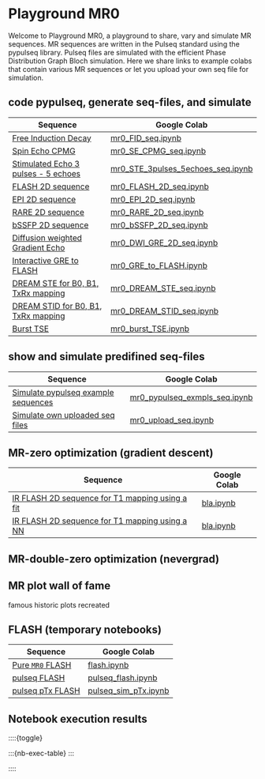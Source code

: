 # Playground MR0

Welcome to Playground MR0, a playground to share, vary and simulate MR sequences.
MR sequences are written in the Pulseq standard using the pypulseq library.
Pulseq files are simulated with the efficient Phase Distribution Graph Bloch simulation.
Here we share links to example colabs that contain various MR sequences or let you upload your own seq file for simulation.


## code pypulseq, generate seq-files, and simulate

| Sequence | Google Colab |
| -------- | ------------ |
| [Free Induction Decay](FID_seq) | [mr0_FID_seq.ipynb](https://colab.research.google.com/github/MRsources/MRzero-Core/blob/main/documentation/playground_mr0/mr0_FID_seq.ipynb) |
| [Spin Echo CPMG](SE_CPMG_seq) | [mr0_SE_CPMG_seq.ipynb](https://colab.research.google.com/github/MRsources/MRzero-Core/blob/main/documentation/playground_mr0/mr0_SE_CPMG_seq.ipynb) |
| [Stimulated Echo 3 pulses - 5 echoes](STE_3pulses_5echoes_seq) | [mr0_STE_3pulses_5echoes_seq.ipynb](https://colab.research.google.com/github/MRsources/MRzero-Core/blob/main/documentation/playground_mr0/mr0_STE_3pulses_5echoes_seq.ipynb) |
| [FLASH 2D sequence](FLASH_2D_seq) | [mr0_FLASH_2D_seq.ipynb](https://colab.research.google.com/github/MRsources/MRzero-Core/blob/main/documentation/playground_mr0/mr0_FLASH_2D_seq.ipynb) |
| [EPI 2D sequence](EPI_2D_seq) | [mr0_EPI_2D_seq.ipynb](https://colab.research.google.com/github/MRsources/MRzero-Core/blob/main/documentation/playground_mr0/mr0_EPI_2D_seq.ipynb) |
| [RARE 2D sequence](RARE_2D_seq) | [mr0_RARE_2D_seq.ipynb](https://colab.research.google.com/github/MRsources/MRzero-Core/blob/main/documentation/playground_mr0/mr0_RARE_2D_seq.ipynb) |
| [bSSFP 2D sequence](bSSFP_2D_seq) | [mr0_bSSFP_2D_seq.ipynb](https://colab.research.google.com/github/MRsources/MRzero-Core/blob/main/documentation/playground_mr0/mr0_bSSFP_2D_seq.ipynb) |
| [Diffusion weighted Gradient Echo](DWI_GRE_2D_seq) | [mr0_DWI_GRE_2D_seq.ipynb](https://colab.research.google.com/github/MRsources/MRzero-Core/blob/main/documentation/playground_mr0/mr0_DWI_GRE_2D_seq.ipynb) |
| [Interactive GRE to FLASH](GRE2FLASH_seq) | [mr0_GRE_to_FLASH.ipynb](https://colab.research.google.com/github/MRsources/MRzero-Core/blob/main/documentation/playground_mr0/mr0_GRE_to_FLASH.ipynb) |
| [DREAM STE for B0, B1, TxRx mapping](DREAM_STE_seq) | [mr0_DREAM_STE_seq.ipynb](https://colab.research.google.com/github/MRsources/MRzero-Core/blob/main/documentation/playground_mr0/mr0_DREAM_STE_seq.ipynb) |
| [DREAM STID for B0, B1, TxRx mapping](DREAM_STID_seq) | [mr0_DREAM_STID_seq.ipynb](https://colab.research.google.com/github/MRsources/MRzero-Core/blob/main/documentation/playground_mr0/mr0_DREAM_STID_seq.ipynb) |
| [Burst TSE](burst_TSE_seq) | [mr0_burst_TSE.ipynb](https://colab.research.google.com/github/MRsources/MRzero-Core/blob/main/documentation/playground_mr0/mr0_burst_TSE.ipynb) |


## show and simulate predifined seq-files

| Sequence | Google Colab |
| -------- | ------------ |
| [Simulate pypulseq example sequences](mr0_pypulseq_example) | [mr0_pypulseq_exmpls_seq.ipynb](https://colab.research.google.com/github/MRsources/MRzero-Core/blob/main/documentation/playground_mr0/mr0_pypulseq_exmpls_seq.ipynb) |
| [Simulate own uploaded seq files](mr0_upload_seq) | [mr0_upload_seq.ipynb](https://colab.research.google.com/github/MRsources/MRzero-Core/blob/main/documentation/playground_mr0/mr0_upload_seq.ipynb) |


## MR-zero optimization (gradient descent)

| Sequence | Google Colab |
| -------- | ------------ |
| [IR FLASH 2D sequence for T1 mapping using a fit](link) | [bla.ipynb](colab.com/...) |
| [IR FLASH 2D sequence for T1 mapping using a NN](link) | [bla.ipynb](colab.com/...) |


## MR-double-zero optimization (nevergrad)


## MR plot wall of fame

famous historic plots recreated


## FLASH (temporary notebooks)

| Sequence | Google Colab |
| -------- | ------------ |
| [Pure `MR0` FLASH](flash) | [flash.ipynb](https://colab.research.google.com/github/MRsources/MRzero-Core/blob/main/documentation/examples/flash.ipynb) |
| [pulseq FLASH](pulseq_flash) | [pulseq_flash.ipynb](https://colab.research.google.com/github/MRsources/MRzero-Core/blob/main/documentation/examples/pulseq_flash.ipynb) |
| [pulseq pTx FLASH](pulseq_pTx) | [pulseq_sim_pTx.ipynb](https://colab.research.google.com/github/MRsources/MRzero-Core/blob/main/documentation/examples/pulseq_sim_pTx.ipynb) |


## Notebook execution results

::::{toggle}

:::{nb-exec-table}
:::

::::
